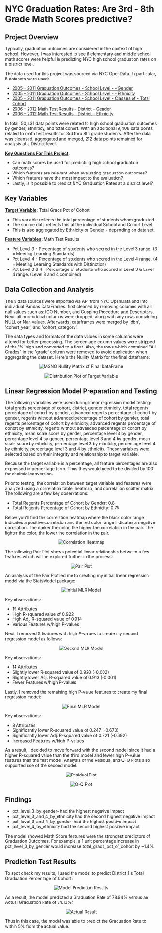 # NYC Graduation Rates: Are 3rd - 8th Grade Math Scores predictive?

## Project Overview

Typically, graduation outcomes are considered in the context of high school. However, I was interested to see if elementary and middle school math scores were helpful in predicting NYC high school graduation rates on a district level.

The data used for this project was sourced via NYC OpenData. In particular, 5 datasets  were used:
* <a href=https://data.cityofnewyork.us/Education/2005-2011-Graduation-Outcomes-School-Level-Gender/khqi-x3p3>2005 - 2011 Graduation Outcomes - School Level - - Gender</a>
* <a href=https://data.cityofnewyork.us/Education/2005-2011-Graduation-Outcomes-School-Level-Ethnici/6jad-5sav>2005 - 2011 Graduation Outcomes - School Level - - Ethnicity</a>
* <a href=https://data.cityofnewyork.us/Education/2005-2011-Graduation-Outcomes-School-Level-Classes/cma4-zi8m>2005 - 2011 Graduation Outcomes - School Level - Classes of - Total Cohort</a>
* <a href=https://data.cityofnewyork.us/Education/2006-2012-Math-Test-Results-District-Gender/qphc-zrtc>2006 - 2012 Math Test Results - District - Gender</a>
* <a href=https://data.cityofnewyork.us/Education/2006-2012-Math-Test-Results-District-Ethnicity/usap-qc7e>2006 - 2012 Math Test Results - District - Ethnicity</a>

In total, 50,431 data points were related to high school graduation outcomes by gender, ethniticy, and total cohort. With an additional 9,408 data points related to math test results for 3rd thru 8th grade students.  After the data was cleansed, aggregated and merged, 212 data points remained for analysis at a District level. 

<b><u> Key Questions For This Project</u></b>:
* Can math scores be used for predicting high school graduation outcomes?
* Which features are relevant when evaluating graduation outcomes?
* Which features have the most impact to the evaluation?
* Lastly, is it possible to predict NYC Graduation Rates at a district level?


## Key Variables

<b><u>Target Variable</u>:</b> Total Grads Pct of Cohort
* This variable reflects the total percentage of students whom graduated.
* The source data reflects this at the individual School and Cohort Level.
* This is also aggregated by Ethnicity or Gender - depending on data set.

<b><u>Feature Variables</u>:</b> Math Test Results 
* Pct Level 3 - Percentage of students who scored in the Level 3 range. (3 = Meeting Learning Standards)
* Pct Level 4 - Percentage of students who scored in the Level 4 range. (4 = Meeting Learning Standards with Distinction)
* Pct Level 3 & 4 - Percentage of students who scored in Level 3 & Level 4 range. (Level 3 and 4 combined)

## Data Collection and Analysis

The 5 data sources were imported via API from NYC OpenData and into individual Pandas DataFrames.  first cleaned by removing columns with all null values such as: ICO Number, and Cupping Procedure and Descriptors. Next, all non-critical columns were dropped, along with any rows containing NULL or Nan values. Afterwards, dataframes were merged by 'dbn', 'cohort_year', and 'cohort_category'.

The data types and formats of the data values in some columns were altered for better processing. The percentage column values were stripped of the '%' sign and converted to a float. Also, the rows which contained "All Grades" in the 'grade' column were removed to avoid duplication when aggregating the dataset. Here's the Nullity Matrix for the final dataframe:

<p align="center">
  <img src="https://user-images.githubusercontent.com/43836014/56518173-c3c52180-650c-11e9-8849-5121cc327692.png" title="MSNO Nullity Matrix of Final DataFrame">
</p>

<p align="center">
  <img src="https://user-images.githubusercontent.com/43836014/56527610-e90d5c00-651b-11e9-9394-50f0100831cf.png" title="Distribution Plot of Target Variable">
</p>

## Linear Regression Model Preparation and Testing

The following variables were used during linear regression model testing: total grads percentage of cohort, district, gender ethnicity, total regents percentage of cohort by gender, advanced regents percentage of cohort by gender, regents without advanced percentage of cohort by gender, total regents percentage of cohort by ethnicity, advanced regents percentage of cohort by ethnicity, regents without advanced percentage of cohort by ethnicity, mean scale score by gender, percentage level 3 by gender, percentage level 4 by gender, percentage level 3 and 4 by gender, mean scale score by ethnicity, percentage level 3 by ethnicity, percentage level 4 by ethnicity, percentage level 3 and 4 by ethnicity. These variables were selected based on their integrity and relationship to target variable.

Because the target variable is a percentage, all feature percentages are also expressed in percentage form. Thus they would need to be divided by 100 for decimial conversion.

Prior to testing, the correlation between target variable and features were analyzed using a correlation table, heatmap, and correlation scatter matrix. The following are a few key observations:

* Total Regents Percentage of Cohort by Gender: 0.8
* Total Regents Percentage of Cohort by Ethnicity: 0.75

Below you'll find the correlation heatmap where the black color range indicates a positive correlation and the red color range indicates a negative correlation. The darker the color, the higher the correlation in the pair. The lighter the color, the lower the correlation in the pair.

<p align="center">
  <img src="https://user-images.githubusercontent.com/43836014/56529716-3212df80-651f-11e9-91a7-02d68c577620.png" title="Correlation Heatmap">
</p>

The following Pair Plot shows potential linear relationship between a few features which will be explored further in the process:

<p align="center">
  <img src="https://user-images.githubusercontent.com/43836014/56533005-dba89f80-6524-11e9-828b-45d42f4792c4.png" title="Pair Plot">
</p>

An analysis of the Pair Plot led me to creating my initial linear regression model via the StatsModel package:

<p align="center">
  <img src="https://user-images.githubusercontent.com/43836014/56534241-435fea00-6527-11e9-84cf-455a41ad45ac.png" title="Initial MLR Model">
</p>

Key observations:
* 19 Attributes
* High R-squared value of 0.922
* High Adj. R-squared value of 0.914
* Various Features w/high P-values

Next, I removed 5 features with high P-values to create my second regression model as follows:

<p align="center">
  <img src="https://user-images.githubusercontent.com/43836014/56535105-00067b00-6529-11e9-9e7c-5326f284df6a.png" title="Second MLR Model">
</p>

Key observations:
* 14 Attributes
* Slightly lower R-squared value of 0.920 (-0.002)
* Slightly lower Adj. R-squared value of 0.913 (-0.001)
* Fewer Features w/high P-values

Lastly, I removed the remaining high P-value features to create my final regression model:

<p align="center">
  <img src="https://user-images.githubusercontent.com/43836014/56535541-e7e32b80-6529-11e9-87ed-15ebaf8e3467.png" title="Final MLR Model">
</p>

Key observations:
* 8 Attributes
* Significantly lower R-squared value of 0.247 (-0.673)
* Significantly lower Adj. R-squared value of 0.221 (-0.692)
* Increased Features w/high P-values

As a result, I decided to move forward with the second model since it had a higher R-squared value than the third model and fewer high P-value features than the first model. Analysis of the Residual and Q-Q Plots also supported use of the second model:

<p align="center">
  <img src="https://user-images.githubusercontent.com/43836014/56536320-c125f480-652b-11e9-82b6-b5ef5217ad37.png" title="Residual Plot">
</p>

<p align="center">
  <img src="https://user-images.githubusercontent.com/43836014/56536362-dc90ff80-652b-11e9-952f-e122658ed69c.png" title="Q-Q Plot">
</p>

## Findings
* pct_level_3_by_gender- had the highest negative impact
* pct_level_3_and_4_by_ethnicity had the second highest negative impact
* pct_level_3_and_4_by_gender- had the highest positive impact
* pct_level_4_by_ethnicity had the second highest positive impact 

The model showed Math Score features were the strongest predictors of Graduation Outcomes. For example, a 1 unit percentage increase in pct_level_3_by_gender would increase total_grads_pct_of_cohort by ~1.4%

## Prediction Test Results

To spot check my results, I used the model to predict District 1's Total Graduation Percentage of Cohort: 

<p align="center">
  <img src="https://user-images.githubusercontent.com/43836014/56537342-48746780-652e-11e9-959e-afa4a5086e46.png" title="Model Prediction Results">
</p>

As a result, the model predicted a Graduation Rate of 78.94% versus an Actual Graduation Rate of 74.13%:

<p align="center">
  <img src="https://user-images.githubusercontent.com/43836014/56537342-48746780-652e-11e9-959e-afa4a5086e46.png" title="Actual Result">
</p>

Thus in this case, the model was able to predict the Graduation Rate to within 5% from the actual value. 
